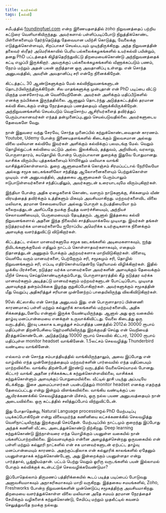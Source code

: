 ```yaml
---
title: உயர்கல்வி
tags: [கல்வி]
---
```


சமீபத்தில் [foundingfuel.com](https://foundingfuel.com/article/the-contrarian) என்ற இணையதளத்தில் zoho நிறுவனத்தைப் பற்றிய கட்டுரை வெளியாகியிருந்தது. அவர்களால் பள்ளிப்படிப்போடு நிறுத்திக்கொண்ட பிள்ளைகளையும் தேர்ந்தெடுத்து தேவையான பயிற்சி கொடுத்து, வேலைக்கு எடுத்துக்கொள்ளவும், சிறப்பாகச் செயல்படவும் முடிந்திருக்கிறது. அந்த நிறுவனத்தின் தலைவர் ஸ்ரீதர் அமெரிக்காவில் பெரிய பல்கலைக்கழகங்களில் உயர்கல்வி பயின்றும், தனது PhD பட்டத்தைக் கிழித்தெறிந்துவிட்டு திறமையைக்கொண்டு அந்நிறுவனத்தைக் கட்டி எழுப்பி இருக்கிறார். அவருக்குப் பல்கலைக்கழகங்களில் வீணாக்கப்படும் பணம், நேரம் மற்றும் அதன் பலன் குறித்தான ஒரு அவதானிப்பு உள்ளது. என் சொந்த அனுபவத்தில், அவரின் அவதானிப்பு சரி என்றே நினைக்கிறேன். 

கிட்டத்தட்ட 30 ஆண்டுகளுக்கும் மேல் கல்விநிறுவனங்களுடன் தொடர்பிலிருந்திருக்கிறேன். சில மாதங்களுக்கு முன்புதான் என் PhD படிப்பை விட்டு மிகுந்த மனச்சோர்வுடன் வெளியேறினேன். அவர்கள் அளிக்கும் மதிப்பீடுகளில் எனக்கு நம்பிக்கை இருந்ததில்லை. ஆனாலும் தொடர்ந்து அடுத்தகட்டத்தில் தரமான கல்வி கிடைக்கும் என்று நேரத்தையும் பணத்தையும் வீணாக்கியிருக்கிறேன். அந்நிறுவனங்களில் செயல்படும் வெகுசொற்ப ஆசிரியர்களைத் தவிர்த்துப் பெரும்பாலானவர்கள் எந்தத் தன்முனைப்புடனும் செயல்படுவதில்லை.  அவர்களுடைய தேவைகளே வேறு. 

நான் இதுவரை வந்து சேரவே, சொந்த முனைப்பில் கற்றுக்கொண்டவைதான் காரணம். Youtube, Udemy போன்ற இணையதளங்களில் கிடைக்கும் இலவசமான அல்லது விலை மலிவான கல்வியே இவர்கள் அளிக்கும் கல்விக்குப் பலமடங்கு மேல். வெறும் தொழில்நுட்பக் கல்வியை மட்டும் அல்ல. இலக்கியம், தத்துவம், அறிவியல், வரலாறு, பொருளாதாரம், சுயதொழில் போன்ற பெரும்பாலான துறைக்கு இதுவே போதுமானது. வாசிக்க விரும்பிய புத்தகங்களையும் kindleலும் மலிவாக வாங்கி வாசித்துக்கொள்ளலாம். துறை ஆளுமைகளைக் கொஞ்சம் சிரமப்பட்டால் நேரிலேயோ அல்லது சமூக ஊடகங்களிலோ சந்தித்து ஆலோசனைகளையும் பெற்றுக்கொள்ள முடியும். என் அனுபவத்தில், அத்தகைய ஆளுமைகள் பெரும்பாலும் ஈடுபாடுள்ளவர்களைச் சந்திப்பதிலும், அவர்களுடன் உரையாடவுமே விரும்புகிறார்கள்.

இந்தியா போன்ற அதிக ஏழைகளைக் கொண்ட வளரும் நாடுகளுக்கு, சிக்கனமும் வீண் விரயத்தைத் தவிர்க்கும் உத்திகளும் மிகவும் அவசியமாகிறது. மற்றவர்களைவிட விலை மலிவாக, தரமான சேவையையோ அல்லது பொருள் உற்பத்தியையோ நம் கலைநயத்துடன் அளிப்பதே நமக்கு நீடித்த வளர்ச்சியையும், அந்நியச் செலாவணியையும், பெருமையையும் தேடித்தரும். ஆனால் இத்தகைய கல்வி நிறுவனங்களால் அதனை இந்த நிலையில் சாத்தியமாக்கவே முடியாது. இவர்கள் தங்கள் நடுத்தரவர்க்க மானவர்களையே ஐரோப்பிய அமெரிக்க உயர்குடிகளாக நினைக்கும் அளவுக்கு வளர்த்துவிட்டு விடுகிறார்கள்.

கிட்டத்தட்ட எல்லா மானவர்களுமே சமூக ஊடகங்களில் அடிமைகளாகவும், ஐந்து நிமிடங்களுக்குமேல் எதிலும் நாட்டம் கொள்ளாதவர்களாகவும், எதையும் நிதானத்துடன் அணுகும் போக்கும் அற்றவர்களாக மாறிவிடுகிறார்கள். விளைவு, வெளியே வரும் மானவர்களை, பெற்றோரும் சரி, சமூகமும் சரி, தொழில் நிறுவனங்களும் சரி, எப்படி எதிர்கொள்வதென்றே தெரியாமல் விழிக்கிறார்கள். இதில் முக்கிய பிரச்சனை, நடுத்தர வர்க்க மானவர்களே அவர்களின் அளவுக்கும் தேவைக்கும் மீறிச் செலவு செய்துகொண்டிருக்கும்போது, பொருளாதாரத்தில் கீழ் நடுத்தர வர்க்க மானவர்களும் அடித்தட்டு மானவர்களும் மற்றவர்களுடன் போட்டிப்போட முடியாத அளவுக்குத் தன்நம்பிக்கை இழந்து குறுகிப்போகிறார்கள்.  அவர்களுக்கும் சமூகத்தின் மீது வெறுப்பு அதிகரித்துச் சரியான முன்னேற்றப் பாதையிலிருந்து விலகிவிடுகிறார்கள்.

90ஸ் கிட்ஸாகிய என் சொந்த அனுபவம் இது. என் பொருளாதாரப் பின்னணி காரணமாகப் பள்ளி மற்றும் கல்லூரிக் காலங்களில் மற்றவர்களைவிட அதிக சிக்கனத்துடனேயே என்னால் இருக்க வேண்டியிருந்தது. ஆனால் அது ஒரு வகையில் தாழ்வு மனப்பான்மையை எனக்குள் உருவாக்கிவிட்டது. வேலை கிடைத்து ஒரு வருடத்தில், இரவு பகலாக உழைத்துச் சம்பாதித்த பணத்தில் 2012ல் 30000 ரூபாய் மதிப்புள்ள திறன்பேசியை ஜெர்மனியிலிருந்து இறக்குமதி செய்து என் வெறியைத் தீர்த்துக்கொண்டேன். அடுத்தடுத்து 10000 ரூபாய் செலவில் கிட்டார், 12000 ரூபாய் மதிப்புள்ள monitor headset வாங்கினேன். 1.5லட்சம் செலவழித்து Thunderbird வண்டியை வாங்கினேன். 

எல்லாம் என் சொந்த சம்பாத்தியத்தில் வாங்கியிருந்தாலும், அவை இப்போது என் வாழ்வில் எந்த முன்னேற்றத்தையும் மற்றவர்களின் பார்வையில் எந்த மதிப்பையும் மாற்றவில்லை. வாங்கிய திறன்பேசி இரண்டு வருடத்தில் வேலைசெய்யாமல் போனது. கிட்டார் வாங்கி அதனை ரசிக்கக்கூடக் கற்றுக்கொள்ளவில்லை, வாசிக்கக் கற்றுக்கொள்ளும் அளவுக்குப் பொறுமையில்லை. வீட்டில் தூசி படிந்து அப்படியே கிடக்கிறது. இசை அமைப்பாளர்கள் பயன்படுத்தும் monitor headset எனக்கு எதற்குத் தேவைப்பட்டது என்று இன்றும் விளங்கவில்லை. வாங்கிய வண்டிக்குப் பல ஆயிரக்கணக்கில் செலவழித்ததுதான் மிச்சம், ஒரு நல்ல பயண அனுபவத்தையும் நான் அடையவில்லை. ஒரு கட்டத்தில் சலித்துப்போய் விற்றுவிட்டேன்.

இது போதாதென்று, Natural Language processingல் PhD மேற்படிப்பு படிக்கப்போகிறேன் என்று விலையுயர்ந்த கணினியை லட்சக்கணக்கில் செலவழித்து வெளிநாட்டிலிருந்து இறக்குமதி செய்தேன். மேற்படிப்பில் நாட்டமும் குறைந்து இப்போது அந்தக் கணினி வீட்டை அடைத்துக்கொண்டு நிற்கிறது. Deep learning கற்றுக்கொண்டு இந்நாள்வரை எந்த மொழிக்கும் பயனுள்ள வகையில் நான் பங்களிப்பாற்றவில்லை. இவ்வளவுக்கும் என்னை அழைத்துச்சென்றது ஒருவகையில் என் பள்ளி மற்றும் கல்லூரி நாட்களில் என் சக மானவர்களுடன் ஏற்பட்ட தாழ்வு மனப்பான்மையும் காரணம். அதற்குப்பதிலாக என் கல்லூரிக் காலங்களில் ஏதேனும் பயனுள்ளதாகக் கற்றுக்கொண்டேனா, அது இன்றைக்கும் பயனுள்ளதா என்று பார்த்தால், பூஜ்ஜியம்தான். பட்டம் பெற்று வெறும் ஓரிரு வருடங்களில் பயன் இல்லாமல் போகும் கல்விக்குக் கடன்பட்டுச் செலவழிக்கவேண்டுமா?

இப்போதெல்லாம் திருமணப் பத்திரிக்கையில் கூடப் படித்த படிப்பைப் போடுவது அனாவசியமாகவும் அநாகரிகமாகவும் மாறி வருகிறது. இத்தகைய சமயங்களில், Zoho, Freshworks போன்ற நிறுவனங்களின் முன்னெடுப்பு சமூகத்திற்கு அவசியமாகிறது. திறமையை வளர்த்துக்கொள்ள விலை மலிவான அதே சமயம் தரமான நேரத்தைச் சேமிக்கும் வழிகளைக் கற்றுக்கொண்டு, சேமிப்பு மற்றும் முதலீட்டில் கவனம் செலுத்துவதே நமக்கு நல்லது.
